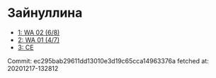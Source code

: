 # Зайнуллина
- [1: WA 02 (6/8)](1.md)
- [2: WA 01 (4/7)](2.md)
- [3: CE](3.md)

Commit: ec295bab29611dd13010e3d19c65cca14963376a
 fetched at: 20201217-132812
